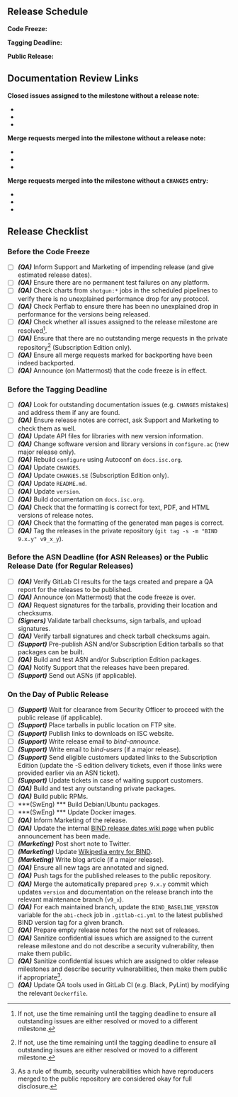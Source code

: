 ## Release Schedule

**Code Freeze:**

**Tagging Deadline:**

**Public Release:**

## Documentation Review Links

**Closed issues assigned to the milestone without a release note:**

 - []()
 - []()
 - []()

**Merge requests merged into the milestone without a release note:**

 - []()
 - []()
 - []()

**Merge requests merged into the milestone without a `CHANGES` entry:**

 - []()
 - []()
 - []()

## Release Checklist

### Before the Code Freeze

 - [ ] ***(QA)*** Inform Support and Marketing of impending release (and give estimated release dates).
 - [ ] ***(QA)*** Ensure there are no permanent test failures on any platform.
 - [ ] ***(QA)*** Check charts from `shotgun:*` jobs in the scheduled pipelines to verify there is no unexplained performance drop for any protocol.
 - [ ] ***(QA)*** Check Perflab to ensure there has been no unexplained drop in performance for the versions being released.
 - [ ] ***(QA)*** Check whether all issues assigned to the release milestone are resolved[^1].
 - [ ] ***(QA)*** Ensure that there are no outstanding merge requests in the private repository[^1] (Subscription Edition only).
 - [ ] ***(QA)*** Ensure all merge requests marked for backporting have been indeed backported.
 - [ ] ***(QA)*** Announce (on Mattermost) that the code freeze is in effect.

### Before the Tagging Deadline

 - [ ] ***(QA)*** Look for outstanding documentation issues (e.g. `CHANGES` mistakes) and address them if any are found.
 - [ ] ***(QA)*** Ensure release notes are correct, ask Support and Marketing to check them as well.
 - [ ] ***(QA)*** Update API files for libraries with new version information.
 - [ ] ***(QA)*** Change software version and library versions in `configure.ac` (new major release only).
 - [ ] ***(QA)*** Rebuild `configure` using Autoconf on `docs.isc.org`.
 - [ ] ***(QA)*** Update `CHANGES`.
 - [ ] ***(QA)*** Update `CHANGES.SE` (Subscription Edition only).
 - [ ] ***(QA)*** Update `README.md`.
 - [ ] ***(QA)*** Update `version`.
 - [ ] ***(QA)*** Build documentation on `docs.isc.org`.
 - [ ] ***(QA)*** Check that the formatting is correct for text, PDF, and HTML versions of release notes.
 - [ ] ***(QA)*** Check that the formatting of the generated man pages is correct.
 - [ ] ***(QA)*** Tag the releases in the private repository (`git tag -s -m "BIND 9.x.y" v9_x_y`).

### Before the ASN Deadline (for ASN Releases) or the Public Release Date (for Regular Releases)

 - [ ] ***(QA)*** Verify GitLab CI results for the tags created and prepare a QA report for the releases to be published.
 - [ ] ***(QA)*** Announce (on Mattermost) that the code freeze is over.
 - [ ] ***(QA)*** Request signatures for the tarballs, providing their location and checksums.
 - [ ] ***(Signers)*** Validate tarball checksums, sign tarballs, and upload signatures.
 - [ ] ***(QA)*** Verify tarball signatures and check tarball checksums again.
 - [ ] ***(Support)*** Pre-publish ASN and/or Subscription Edition tarballs so that packages can be built.
 - [ ] ***(QA)*** Build and test ASN and/or Subscription Edition packages.
 - [ ] ***(QA)*** Notify Support that the releases have been prepared.
 - [ ] ***(Support)*** Send out ASNs (if applicable).

### On the Day of Public Release

 - [ ] ***(Support)*** Wait for clearance from Security Officer to proceed with the public release (if applicable).
 - [ ] ***(Support)*** Place tarballs in public location on FTP site.
 - [ ] ***(Support)*** Publish links to downloads on ISC website.
 - [ ] ***(Support)*** Write release email to *bind-announce*.
 - [ ] ***(Support)*** Write email to *bind-users* (if a major release).
 - [ ] ***(Support)*** Send eligible customers updated links to the Subscription Edition (update the -S edition delivery tickets, even if those links were provided earlier via an ASN ticket).
 - [ ] ***(Support)*** Update tickets in case of waiting support customers.
 - [ ] ***(QA)*** Build and test any outstanding private packages.
 - [ ] ***(QA)*** Build public RPMs.
 - [ ] ***(SwEng) *** Build Debian/Ubuntu packages.
 - [ ] ***(SwEng) *** Update Docker images.
 - [ ] ***(QA)*** Inform Marketing of the release.
 - [ ] ***(QA)*** Update the internal [BIND release dates wiki page](https://wiki.isc.org/bin/view/Main/BindReleaseDates) when public announcement has been made.
 - [ ] ***(Marketing)*** Post short note to Twitter.
 - [ ] ***(Marketing)*** Update [Wikipedia entry for BIND](https://en.wikipedia.org/wiki/BIND).
 - [ ] ***(Marketing)*** Write blog article (if a major release).
 - [ ] ***(QA)*** Ensure all new tags are annotated and signed.
 - [ ] ***(QA)*** Push tags for the published releases to the public repository.
 - [ ] ***(QA)*** Merge the automatically prepared `prep 9.x.y` commit which updates `version` and documentation on the release branch into the relevant maintenance branch (`v9_x`).
 - [ ] ***(QA)*** For each maintained branch, update the `BIND_BASELINE_VERSION` variable for the `abi-check` job in `.gitlab-ci.yml` to the latest published BIND version tag for a given branch.
 - [ ] ***(QA)*** Prepare empty release notes for the next set of releases.
 - [ ] ***(QA)*** Sanitize confidential issues which are assigned to the current release milestone and do not describe a security vulnerability, then make them public.
 - [ ] ***(QA)*** Sanitize confidential issues which are assigned to older release milestones and describe security vulnerabilities, then make them public if appropriate[^2].
 - [ ] ***(QA)*** Update QA tools used in GitLab CI (e.g. Black, PyLint) by modifying the relevant `Dockerfile`.

[^1]: If not, use the time remaining until the tagging deadline to ensure all outstanding issues are either resolved or moved to a different milestone.
[^2]: As a rule of thumb, security vulnerabilities which have reproducers merged to the public repository are considered okay for full disclosure.
